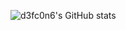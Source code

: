 ![d3fc0n6's GitHub stats](https://github-readme-stats.vercel.app/api?username=d3fc0n6&count_private=true&show_icons=true&theme=dark)
